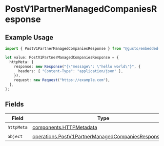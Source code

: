 # PostV1PartnerManagedCompaniesResponse

## Example Usage

```typescript
import { PostV1PartnerManagedCompaniesResponse } from "@gusto/embedded-api/models/operations/postv1partnermanagedcompanies.js";

let value: PostV1PartnerManagedCompaniesResponse = {
  httpMeta: {
    response: new Response("{\"message\": \"hello world\"}", {
      headers: { "Content-Type": "application/json" },
    }),
    request: new Request("https://example.com"),
  },
};
```

## Fields

| Field                                                                                                                        | Type                                                                                                                         | Required                                                                                                                     | Description                                                                                                                  |
| ---------------------------------------------------------------------------------------------------------------------------- | ---------------------------------------------------------------------------------------------------------------------------- | ---------------------------------------------------------------------------------------------------------------------------- | ---------------------------------------------------------------------------------------------------------------------------- |
| `httpMeta`                                                                                                                   | [components.HTTPMetadata](../../models/components/httpmetadata.md)                                                           | :heavy_check_mark:                                                                                                           | N/A                                                                                                                          |
| `object`                                                                                                                     | [operations.PostV1PartnerManagedCompaniesResponseBody](../../models/operations/postv1partnermanagedcompaniesresponsebody.md) | :heavy_minus_sign:                                                                                                           | OK                                                                                                                           |